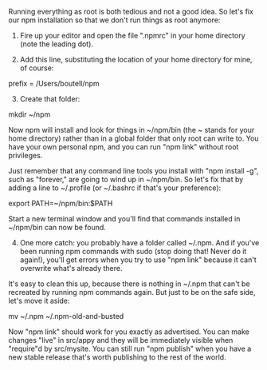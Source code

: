 Running everything as root is both tedious and not a good idea. So let's fix our npm installation so that we don't run things as root anymore:

1. Fire up your editor and open the file ".npmrc" in your home directory (note the leading dot).

2. Add this line, substituting the location of your home directory for mine, of course:

prefix = /Users/boutell/npm

3. Create that folder:

mkdir ~/npm

Now npm will install and look for things in ~/npm/bin (the ~ stands for your home directory) rather than in a global folder that only root can write to. You have your own personal npm, and you can run "npm link" without root privileges.

Just remember that any command line tools you install with "npm install -g", such as "forever," are going to wind up in ~/npm/bin. So let's fix that by adding a line to ~/.profile (or ~/.bashrc if that's your preference):

export PATH=~/npm/bin:$PATH

Start a new terminal window and you'll find that commands installed in ~/npm/bin can now be found.

4. One more catch: you probably have a folder called ~/.npm. And if you've been running npm commands with sudo (stop doing that! Never do it again!), you'll get errors when you try to use "npm link" because it can't overwrite what's already there.

It's easy to clean this up, because there is nothing in ~/.npm that can't be recreated by running npm commands again. But just to be on the safe side, let's move it aside:

mv ~/.npm ~/.npm-old-and-busted

Now "npm link" should work for you exactly as advertised. You can make changes "live" in src/appy and they will be immediately visible when "require"d by src/mysite. You can still run "npm publish" when you have a new stable release that's worth publishing to the rest of the world.

